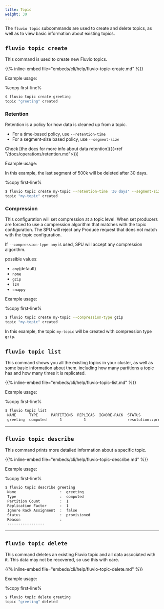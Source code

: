```yaml
---
title: Topic
weight: 30
---
```


The `fluvio topic` subcommands are used to create and delete topics, as
well as to view basic information about existing topics.

## `fluvio topic create`

This command is used to create new Fluvio topics.

{{% inline-embed file="embeds/cli/help/fluvio-topic-create.md" %}}

Example usage:

%copy first-line%
```bash
$ fluvio topic create greeting
topic "greeting" created
```

### Retention

Retention is a policy for how data is cleaned up from a topic. 

* For a time-based policy, use  `--retention-time`
* For a segment-size based policy, use  `--segment-size`

Check [the docs for more info about data retention]({{<ref "/docs/operations/retention.md">}})

Example usage:

In this example, the last segment of 500k will be deleted after 30 days.

%copy first-line%
```bash
$ fluvio topic create my-topic --retention-time '30 days' --segment-size 500000  
topic "my-topic" created
```


### Compression

This configuration will set compression at a topic level. When set producers are forced to use a compression algorithm that matches with the topic configuration. The SPU will reject any Produce request
that does not match with the topic configuration.

If `--compression-type any` is used, SPU will accept any compression algorithm.

possible values:
* `any`(default)
* `none`
* `gzip`
* `lz4`
* `snappy`

Example usage:

%copy first-line%
```bash
$ fluvio topic create my-topic --compression-type gzip
topic "my-topic" created
```

In this example, the topic `my-topic` will be created with compression type `gzip`.

## `fluvio topic list`

This command shows you all the existing topics in your cluster, as well as some basic
information about them, including how many partitions a topic has and how many times it
is replicated.

{{% inline-embed file="embeds/cli/help/fluvio-topic-list.md" %}}

Example usage:

%copy first-line%
```bash
$ fluvio topic list
 NAME      TYPE      PARTITIONS  REPLICAS  IGNORE-RACK  STATUS                   REASON
 greeting  computed      1          1                   resolution::provisioned
```

---

## `fluvio topic describe`

This command prints more detailed information about a specific topic.

{{% inline-embed file="embeds/cli/help/fluvio-topic-describe.md" %}}

Example usage:

%copy first-line%
```bash
$ fluvio topic describe greeting
 Name                    :  greeting
 Type                    :  computed
 Partition Count         :  1
 Replication Factor      :  1
 Ignore Rack Assignment  :  false
 Status                  :  provisioned
 Reason                  :
 -----------------
```

---

## `fluvio topic delete`

This command deletes an existing Fluvio topic and all data associated with it.
This data may not be recovered, so use this with care.

{{% inline-embed file="embeds/cli/help/fluvio-topic-delete.md" %}}

Example usage:

%copy first-line%
```bash
$ fluvio topic delete greeting
topic "greeting" deleted
```
